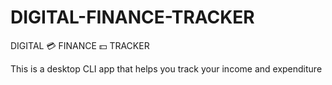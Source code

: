 # DIGITAL-FINANCE-TRACKER
DIGITAL 💳 FINANCE 💵 TRACKER

This is a desktop CLI app that helps you track your income and expenditure
